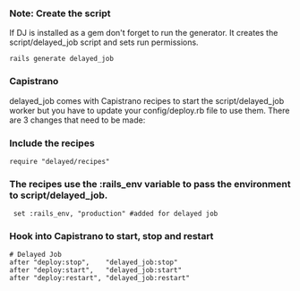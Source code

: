 ### Note: Create the script

If DJ is installed as a gem don't forget to run the generator. It creates the script/delayed_job script and sets run permissions.

    rails generate delayed_job

### Capistrano

delayed_job comes with Capistrano recipes to start the script/delayed_job worker but you have to update your config/deploy.rb file to use them. There are 3 changes that need to be made:

### Include the recipes  

    require "delayed/recipes"  

### The recipes use the :rails_env variable to pass the environment to script/delayed_job.   
     set :rails_env, "production" #added for delayed job  

### Hook into Capistrano to start, stop and restart  

    # Delayed Job  
    after "deploy:stop",    "delayed_job:stop"  
    after "deploy:start",   "delayed_job:start"  
    after "deploy:restart", "delayed_job:restart"  

